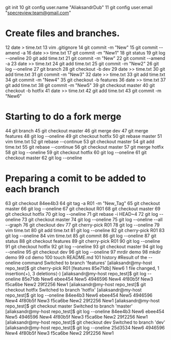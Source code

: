 git init
   10  git config user.name "AliaksandrDub"
   11  git config user.email "specreview.team@gmail.com"
# Create files and branches.  
   12  date > time.txt
   13  vim .gitignore
   14  git commit -m "New"
   15  git commit --amend -a
   16  date >> time.txt
   17  git commit -m "New1"
   18  git status
   19  git log --oneline
   20  git add time.txt
   21  git commit -m "New"
   22  git commit --amend -a
   23  date >> time.txt
   24  git add time.txt
   25  git commit -m "New2"
   26  git log --oneline
   27  git branch
   28  git checkout -b dev
   29  date >> time.txt
   30  git add time.txt
   31  git commit -m "New3"
   32  date >> time.txt
   33  git add time.txt
   34  git commit -m "New4"
   35  git checkout -b features
   36  date >> time.txt
   37  git add time.txt
   38  git commit -m "New5"
   39  git checkout master
   40  git checkout -b hotfix
   41  date >> time.txt
   42  git add time.txt
   43  git commit -m "New6"
# Starting to do a fork merge
   44  git branch
   45  git checkout master
   46  git merge dev
   47  git merge features
   48  git log --oneline
   49  git checkout hotfix
   50  git rebase master
   51  vim time.txt
   52  git rebase --continue
   53  git checkout master
   54  git add time.txt
   55  git rebase --continue
   56  git checkout master
   57  git merge hotfix
   58  git log --oneline
   59  git checkout hotfix
   60  git log --oneline
   61  git checkout master
   62  git log --oneline
# Preparing a comit to be added to each branch
   63  git checkout 84ee4b3
   64  git tag -a R01 -m "New_Tag"
   65  git checkout master
   66  git log --oneline
   67  git checkout R01
   68  git checkout master
   69  git checkout hotfix
   70  git log --oneline
   71  git rebase -i HEAD~4
   72  git log --oneline
   73  git checkout master
   74  git log --oneline
   75  git log --oneline --all --graph
   76  git checkout dev
   77  git cherry-pick R01
   78  git log --oneline
   79  vim time.txt
   80  git add time.txt
   81  git log --oneline
   82  git cherry-pick R01
   83  git log --oneline
   84  vim time.txt
   85  git commit
   86  git log --oneline
   87  git status
   88  git checkout features
   89  git cherry-pick R01
   90  git log --oneline
   91  git checkout hotfix
   92  git log --oneline
   93  git checkout master
   94  git log --oneline
   95  git checkout dev
   96  git log --oneline
   97  mrdir demo
   98  mkdir demo
   99  cd demo
  100  touch README.md
  101  history
#Result of the --oneline command
Switched to branch 'features'
[aliaksandr@my-host repo_test]$ git cherry-pick R01
[features 85e71db] New6
 1 file changed, 1 insertion(+), 3 deletions(-)
[aliaksandr@my-host repo_test]$ git log --oneline
85e71db New6
ebee454 New5
4946596 New4
4f80b5f New3
f5ca6be New2
29f2256 New1
[aliaksandr@my-host repo_test]$ git checkout hotfix
Switched to branch 'hotfix'
[aliaksandr@my-host repo_test]$ git log --oneline
84ee4b3 New6
ebee454 New5
4946596 New4
4f80b5f New3
f5ca6be New2
29f2256 New1
[aliaksandr@my-host repo_test]$ git checkout master
Switched to branch 'master'
[aliaksandr@my-host repo_test]$ git log --oneline
84ee4b3 New6
ebee454 New5
4946596 New4
4f80b5f New3
f5ca6be New2
29f2256 New1
[aliaksandr@my-host repo_test]$ git checkout dev
Switched to branch 'dev'
[aliaksandr@my-host repo_test]$ git log --oneline
25d3534 New6
4946596 New4
4f80b5f New3
f5ca6be New2
29f2256 New1


